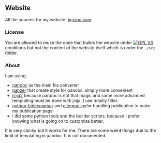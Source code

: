 ## Website

All the sources for my website: [jgrizou.com](jgrizou.com)

### License

You are allowed to reuse the code that builds the website under [![GPL V3](https://www.gnu.org/graphics/gplv3-88x31.png)](http://www.gnu.org/licenses/gpl.html) conditions but not the content of the website itself which is under the ```./src``` folder.

### About

I am using:

- [pandoc](http://pandoc.org/) as the main file converter
- [panzer](https://github.com/msprev/panzer) that create style for pandoc, simply more convenient
- [jinja2](http://jinja.pocoo.org/docs/dev/) because pandoc is not that magic and some more advanced templating must be done with jinja, I use mostly filter.
- [python-bibtexparser](https://github.com/sciunto-org/python-bibtexparser) and [citeproc-py](https://github.com/brechtm/citeproc-py)for handling publication to make my publication page
- I did some python tools and the builder scripts, because I prefer knowing what is going on to customize better.

It is very clunky but it works for me. There are some weird things due to the limit of templating in pandoc. It is not documented.
